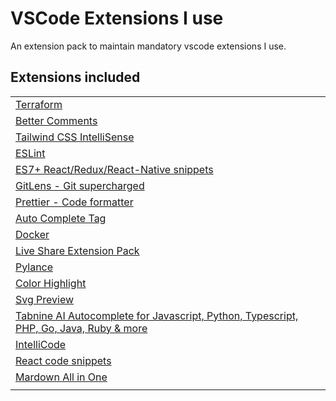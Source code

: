 # VSCode Extensions I use

An extension pack to maintain mandatory vscode extensions I use.

## Extensions included

|              |
|--------------|
|[Terraform](https://marketplace.visualstudio.com/items?itemName=4ops.terraform&ssr=false)|
|[Better Comments](https://marketplace.visualstudio.com/items?itemName=aaron-bond.better-comments&ssr=false)|
|[Tailwind CSS IntelliSense](https://marketplace.visualstudio.com/items?itemName=bradlc.vscode-tailwindcss&ssr=false)|
|[ESLint](https://marketplace.visualstudio.com/items?itemName=dbaeumer.vscode-eslint&ssr=false)|
|[ES7+ React/Redux/React-Native snippets](https://marketplace.visualstudio.com/items?itemName=dsznajder.es7-react-js-snippets&ssr=false)|
|[GitLens - Git supercharged](https://marketplace.visualstudio.com/items?itemName=eamodio.gitlens&ssr=false)|
|[Prettier - Code formatter](https://marketplace.visualstudio.com/items?itemName=esbenp.prettier-vscode&ssr=false)|
|[Auto Complete Tag](https://marketplace.visualstudio.com/items?itemName=formulahendry.auto-complete-tag&ssr=false)|
|[Docker](https://marketplace.visualstudio.com/items?itemName=ms-azuretools.vscode-docker&ssr=false)|
|[Live Share Extension Pack](https://marketplace.visualstudio.com/items?itemName=MS-vsliveshare.vsliveshare-pack&ssr=false)|
|[Pylance](https://marketplace.visualstudio.com/items?itemName=ms-python.vscode-pylance&ssr=false)|
|[Color Highlight](https://marketplace.visualstudio.com/items?itemName=naumovs.color-highlight&ssr=false)|
|[Svg Preview](https://marketplace.visualstudio.com/items?itemName=SimonSiefke.svg-preview&ssr=false)|
|[Tabnine AI Autocomplete for Javascript, Python, Typescript, PHP, Go, Java, Ruby & more](https://marketplace.visualstudio.com/items?itemName=TabNine.tabnine-vscode&ssr=false)|
|[IntelliCode](https://marketplace.visualstudio.com/items?itemName=VisualStudioExptTeam.vscodeintellicode&ssr=false)|
|[React code snippets](https://marketplace.visualstudio.com/items?itemName=xabikos.ReactSnippets&ssr=false)|
|[Mardown All in One](https://marketplace.visualstudio.com/items?itemName=yzhang.markdown-all-in-one&ssr=false)|
|              |
